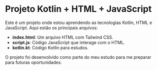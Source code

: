 # Projeto Kotlin + HTML + JavaScript

Este é um projeto onde estou aprendendo as tecnologias Kotlin, HTML e JavaScript. 
Aqui estão os principais arquivos:

- **index.html**: Um arquivo HTML com Tailwind CSS.
- **script.js**: Código JavaScript que interage com o HTML.
- **kotlin.kt**: Código Kotlin para estudos.

O projeto foi desenvolvido como parte do meu estudo para me preparar para futuras oportunidades.
